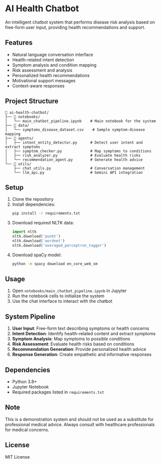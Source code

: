# AI Health Chatbot

An intelligent chatbot system that performs disease risk analysis based on free-form user input, providing health recommendations and support.

## Features

- Natural language conversation interface
- Health-related intent detection
- Symptom analysis and condition mapping
- Risk assessment and analysis
- Personalized health recommendations
- Motivational support messages
- Context-aware responses

## Project Structure

```
📁 ai-health-chatbot/
├── 📁 notebooks/
│   └── main_chatbot_pipeline.ipynb    # Main notebook for the system
├── 📁 data/
│   └── symptoms_disease_dataset.csv    # Sample symptom-disease mapping
├── 📁 agents/
│   ├── intent_entity_detector.py      # Detect user intent and extract symptoms
│   ├── symptom_checker.py             # Map symptoms to conditions
│   ├── risk_analyzer.py               # Evaluate health risks
│   └── recommendation_agent.py        # Generate health advice
└── 📁 utils/
    ├── chat_utils.py                  # Conversation management
    └── llm_api.py                     # Gemini API integration
```

## Setup

1. Clone the repository
2. Install dependencies:
   ```bash
   pip install -r requirements.txt
   ```
3. Download required NLTK data:
   ```python
   import nltk
   nltk.download('punkt')
   nltk.download('wordnet')
   nltk.download('averaged_perceptron_tagger')
   ```
4. Download spaCy model:
   ```bash
   python -m spacy download en_core_web_sm
   ```

## Usage

1. Open `notebooks/main_chatbot_pipeline.ipynb` in Jupyter
2. Run the notebook cells to initialize the system
3. Use the chat interface to interact with the chatbot

## System Pipeline

1. **User Input**: Free-form text describing symptoms or health concerns
2. **Intent Detection**: Identify health-related content and extract symptoms
3. **Symptom Analysis**: Map symptoms to possible conditions
4. **Risk Assessment**: Evaluate health risks based on conditions
5. **Recommendation Generation**: Provide personalized health advice
6. **Response Generation**: Create empathetic and informative responses

## Dependencies

- Python 3.8+
- Jupyter Notebook
- Required packages listed in `requirements.txt`

## Note

This is a demonstration system and should not be used as a substitute for professional medical advice. Always consult with healthcare professionals for medical concerns.

## License

MIT License 